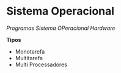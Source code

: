 # Sistema Operacional

*Programas*
*Sistema OPeracional*
*Hardware*

**Tipos**
* Monotarefa
* Multitarefa
* Multi Processadores
